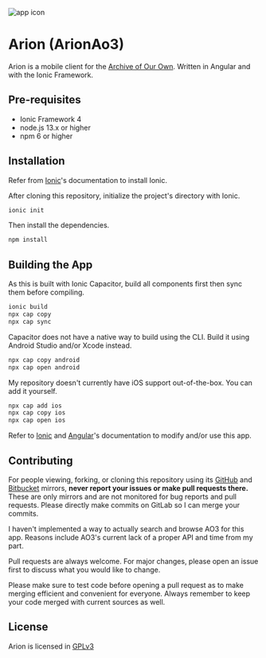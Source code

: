 ![app icon](https://gitlab.com/TenSeventy7/arion-ao3/raw/master/press/android/mipmap-xhdpi/ic_launcher.png)
# Arion (ArionAo3)

Arion is a mobile client for the [Archive of Our Own](https://archiveofourown.org). Written in Angular and with the Ionic Framework.

## Pre-requisites
* Ionic Framework 4
* node.js 13.x or higher
* npm 6 or higher

## Installation
Refer from [Ionic](https://ionicframework.com/docs/installation/cli)'s documentation to install Ionic.

After cloning this repository, initialize the project's directory with Ionic.
```bash
ionic init 
```
Then install the dependencies.
```bash
npm install 
```

## Building the App
As this is built with Ionic Capacitor, build all components first then sync them before compiling.
```bash
ionic build
npx cap copy
npx cap sync
```

Capacitor does not have a native way to build using the CLI. Build it using Android Studio and/or Xcode instead.
```bash
npx cap copy android
npx cap open android
```

My repository doesn't currently have iOS support out-of-the-box. You can add it yourself.
```bash
npx cap add ios
npx cap copy ios
npx cap open ios
```

Refer to [Ionic](https://ionicframework.com/docs) and [Angular](https://angular.io/docsdocumentation)'s documentation to modify and/or use this app.

## Contributing
For people viewing, forking, or cloning this repository using its [GitHub](https://github.com/TenSeventy7/ArionAo3) and [Bitbucket](https://bitbucket.org/tenseventy7/arionao3) mirrors, **never report your issues or make pull requests there.** These are only mirrors and are not monitored for bug reports and pull requests. Please directly make commits on GitLab so I can merge your commits.

I haven't implemented a way to actually search and browse AO3 for this app. Reasons include AO3's current lack of a proper API and time from my part.

Pull requests are always welcome. For major changes, please open an issue first to discuss what you would like to change.

Please make sure to test code before opening a pull request as to make merging efficient and convenient for everyone. Always remember to keep your code merged with current sources as well.

## License
Arion is licensed in [GPLv3](https://gitlab.com/TenSeventy7/arion-ao3/raw/master/LICENSE)
